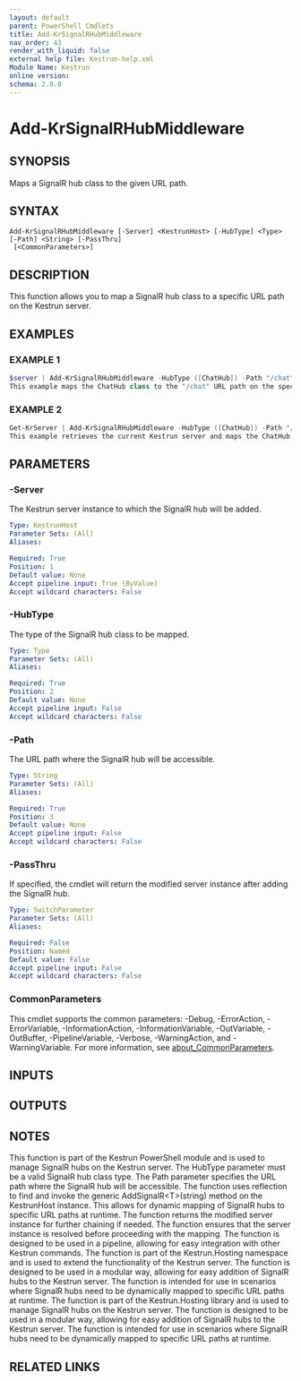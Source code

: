 ```yaml
---
layout: default
parent: PowerShell Cmdlets
title: Add-KrSignalRHubMiddleware
nav_order: 43
render_with_liquid: false
external help file: Kestrun-help.xml
Module Name: Kestrun
online version:
schema: 2.0.0
---
```


# Add-KrSignalRHubMiddleware

## SYNOPSIS
Maps a SignalR hub class to the given URL path.

## SYNTAX

```
Add-KrSignalRHubMiddleware [-Server] <KestrunHost> [-HubType] <Type> [-Path] <String> [-PassThru]
 [<CommonParameters>]
```

## DESCRIPTION
This function allows you to map a SignalR hub class to a specific URL path on the Kestrun server.

## EXAMPLES

### EXAMPLE 1
```powershell
$server | Add-KrSignalRHubMiddleware -HubType ([ChatHub]) -Path "/chat"
This example maps the ChatHub class to the "/chat" URL path on the specified Kestrun server.
```

### EXAMPLE 2
```powershell
Get-KrServer | Add-KrSignalRHubMiddleware -HubType ([ChatHub]) -Path "/chat"
This example retrieves the current Kestrun server and maps the ChatHub class to the "/chat" URL path.
```

## PARAMETERS

### -Server
The Kestrun server instance to which the SignalR hub will be added.

```yaml
Type: KestrunHost
Parameter Sets: (All)
Aliases:

Required: True
Position: 1
Default value: None
Accept pipeline input: True (ByValue)
Accept wildcard characters: False
```

### -HubType
The type of the SignalR hub class to be mapped.

```yaml
Type: Type
Parameter Sets: (All)
Aliases:

Required: True
Position: 2
Default value: None
Accept pipeline input: False
Accept wildcard characters: False
```

### -Path
The URL path where the SignalR hub will be accessible.

```yaml
Type: String
Parameter Sets: (All)
Aliases:

Required: True
Position: 3
Default value: None
Accept pipeline input: False
Accept wildcard characters: False
```

### -PassThru
If specified, the cmdlet will return the modified server instance after adding the SignalR hub.

```yaml
Type: SwitchParameter
Parameter Sets: (All)
Aliases:

Required: False
Position: Named
Default value: False
Accept pipeline input: False
Accept wildcard characters: False
```

### CommonParameters
This cmdlet supports the common parameters: -Debug, -ErrorAction, -ErrorVariable, -InformationAction, -InformationVariable, -OutVariable, -OutBuffer, -PipelineVariable, -Verbose, -WarningAction, and -WarningVariable. For more information, see [about_CommonParameters](http://go.microsoft.com/fwlink/?LinkID=113216).

## INPUTS

## OUTPUTS

## NOTES
This function is part of the Kestrun PowerShell module and is used to manage SignalR hubs on the Kestrun server.
The HubType parameter must be a valid SignalR hub class type.
The Path parameter specifies the URL path where the SignalR hub will be accessible.
The function uses reflection to find and invoke the generic AddSignalR\<T\>(string) method on the KestrunHost instance.
This allows for dynamic mapping of SignalR hubs to specific URL paths at runtime.
The function returns the modified server instance for further chaining if needed.
The function ensures that the server instance is resolved before proceeding with the mapping.
The function is designed to be used in a pipeline, allowing for easy integration with other Kestrun commands.
The function is part of the Kestrun.Hosting namespace and is used to extend the functionality of the Kestrun server.
The function is designed to be used in a modular way, allowing for easy addition of SignalR hubs to the Kestrun server.
The function is intended for use in scenarios where SignalR hubs need to be dynamically mapped to specific URL paths at runtime.
The function is part of the Kestrun.Hosting library and is used to manage SignalR hubs on the Kestrun server.
The function is designed to be used in a modular way, allowing for easy addition of SignalR hubs to the Kestrun server.
The function is intended for use in scenarios where SignalR hubs need to be dynamically mapped to specific URL paths at runtime.

## RELATED LINKS
